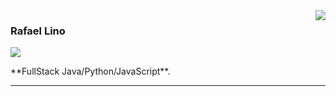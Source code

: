<img align='right' src="https://github-readme-stats.vercel.app/api?username=Rafaellinos&show_icons=true&title_color=783c00&text_color=af552e&icon_color=783c00&bg_color=f8efd4&cache_seconds=2300">

### Rafael Lino

<img src="https://img.shields.io/static/v1?label=Overview&message=Rafael&color=f8efd4&style=for-the-badge&logo=GitHub">

<p>
**FullStack Java/Python/JavaScript**.

</p>
<hr>
